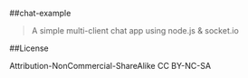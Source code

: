 ##chat-example
> A simple multi-client chat app using node.js & socket.io

##License

Attribution-NonCommercial-ShareAlike
CC BY-NC-SA